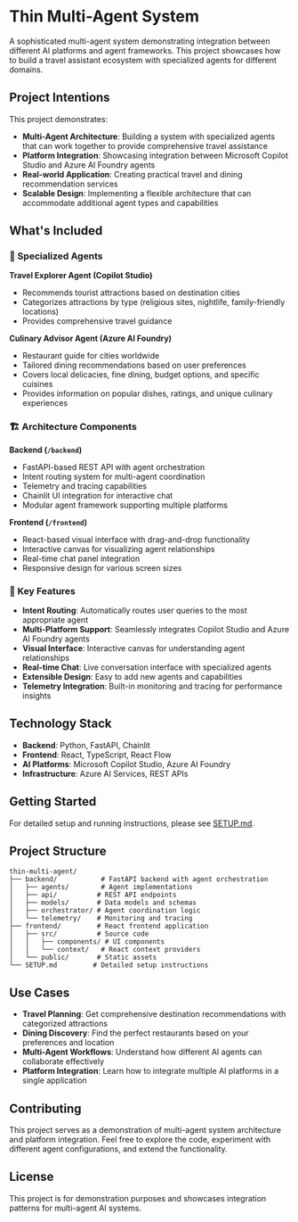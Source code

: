 # Thin Multi-Agent System

A sophisticated multi-agent system demonstrating integration between different AI platforms and agent frameworks. This project showcases how to build a travel assistant ecosystem with specialized agents for different domains.

## Project Intentions

This project demonstrates:

- **Multi-Agent Architecture**: Building a system with specialized agents that can work together to provide comprehensive travel assistance
- **Platform Integration**: Showcasing integration between Microsoft Copilot Studio and Azure AI Foundry agents
- **Real-world Application**: Creating practical travel and dining recommendation services
- **Scalable Design**: Implementing a flexible architecture that can accommodate additional agent types and capabilities

## What's Included

### 🤖 Specialized Agents

**Travel Explorer Agent (Copilot Studio)**
- Recommends tourist attractions based on destination cities
- Categorizes attractions by type (religious sites, nightlife, family-friendly locations)
- Provides comprehensive travel guidance

**Culinary Advisor Agent (Azure AI Foundry)**
- Restaurant guide for cities worldwide
- Tailored dining recommendations based on user preferences
- Covers local delicacies, fine dining, budget options, and specific cuisines
- Provides information on popular dishes, ratings, and unique culinary experiences

### 🏗️ Architecture Components

**Backend (`/backend`)**
- FastAPI-based REST API with agent orchestration
- Intent routing system for multi-agent coordination
- Telemetry and tracing capabilities
- Chainlit UI integration for interactive chat
- Modular agent framework supporting multiple platforms

**Frontend (`/frontend`)**
- React-based visual interface with drag-and-drop functionality
- Interactive canvas for visualizing agent relationships
- Real-time chat panel integration
- Responsive design for various screen sizes

### 🔧 Key Features

- **Intent Routing**: Automatically routes user queries to the most appropriate agent
- **Multi-Platform Support**: Seamlessly integrates Copilot Studio and Azure AI Foundry agents
- **Visual Interface**: Interactive canvas for understanding agent relationships
- **Real-time Chat**: Live conversation interface with specialized agents
- **Extensible Design**: Easy to add new agents and capabilities
- **Telemetry Integration**: Built-in monitoring and tracing for performance insights

## Technology Stack

- **Backend**: Python, FastAPI, Chainlit
- **Frontend**: React, TypeScript, React Flow
- **AI Platforms**: Microsoft Copilot Studio, Azure AI Foundry
- **Infrastructure**: Azure AI Services, REST APIs

## Getting Started

For detailed setup and running instructions, please see [SETUP.md](./SETUP.md).

## Project Structure

```
thin-multi-agent/
├── backend/           # FastAPI backend with agent orchestration
│   ├── agents/        # Agent implementations
│   ├── api/          # REST API endpoints
│   ├── models/       # Data models and schemas
│   ├── orchestrator/ # Agent coordination logic
│   └── telemetry/    # Monitoring and tracing
├── frontend/         # React frontend application
│   ├── src/          # Source code
│   │   ├── components/ # UI components
│   │   └── context/   # React context providers
│   └── public/       # Static assets
└── SETUP.md         # Detailed setup instructions
```

## Use Cases

- **Travel Planning**: Get comprehensive destination recommendations with categorized attractions
- **Dining Discovery**: Find the perfect restaurants based on your preferences and location
- **Multi-Agent Workflows**: Understand how different AI agents can collaborate effectively
- **Platform Integration**: Learn how to integrate multiple AI platforms in a single application

## Contributing

This project serves as a demonstration of multi-agent system architecture and platform integration. Feel free to explore the code, experiment with different agent configurations, and extend the functionality.

## License

This project is for demonstration purposes and showcases integration patterns for multi-agent AI systems.